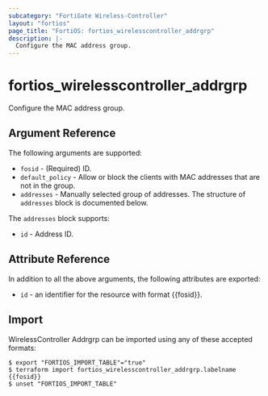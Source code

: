 ```yaml
---
subcategory: "FortiGate Wireless-Controller"
layout: "fortios"
page_title: "FortiOS: fortios_wirelesscontroller_addrgrp"
description: |-
  Configure the MAC address group.
---
```


# fortios_wirelesscontroller_addrgrp
Configure the MAC address group.

## Argument Reference

The following arguments are supported:

* `fosid` - (Required) ID.
* `default_policy` - Allow or block the clients with MAC addresses that are not in the group.
* `addresses` - Manually selected group of addresses. The structure of `addresses` block is documented below.

The `addresses` block supports:

* `id` - Address ID.


## Attribute Reference

In addition to all the above arguments, the following attributes are exported:
* `id` - an identifier for the resource with format {{fosid}}.

## Import

WirelessController Addrgrp can be imported using any of these accepted formats:
```
$ export "FORTIOS_IMPORT_TABLE"="true"
$ terraform import fortios_wirelesscontroller_addrgrp.labelname {{fosid}}
$ unset "FORTIOS_IMPORT_TABLE"
```
